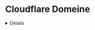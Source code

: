 # Cloudflare Domeine

<details>

{% hint style="success" %}
Leer & oefen AWS-hacking:<img src="/.gitbook/assets/image.png" alt="" data-size="line">[**HackTricks Opleiding AWS Red Team Expert (ARTE)**](https://training.hacktricks.xyz/courses/arte)<img src="/.gitbook/assets/image.png" alt="" data-size="line">\
Leer & oefen GCP-hacking: <img src="/.gitbook/assets/image (2).png" alt="" data-size="line">[**HackTricks Opleiding GCP Red Team Expert (GRTE)**<img src="/.gitbook/assets/image (2).png" alt="" data-size="line">](https://training.hacktricks.xyz/courses/grte)

<details>

<summary>Ondersteun HackTricks</summary>

* Controleer die [**inskrywingsplanne**](https://github.com/sponsors/carlospolop)!
* **Sluit aan by die** 💬 [**Discord-groep**](https://discord.gg/hRep4RUj7f) of die [**telegram-groep**](https://t.me/peass) of **volg** ons op **Twitter** 🐦 [**@hacktricks\_live**](https://twitter.com/hacktricks\_live)**.**
* **Deel hacktruuks deur PR's in te dien by die** [**HackTricks**](https://github.com/carlospolop/hacktricks) en [**HackTricks Cloud**](https://github.com/carlospolop/hacktricks-cloud) github-opslag.

</details>
{% endhint %}

In elke TLD wat in Cloudflare opgestel is, is daar sekere **algemene instellings en dienste** wat opgestel kan word. Op hierdie bladsy gaan ons die **sekuriteitsverwante instellings van elke afdeling analiseer:**

<figure><img src="../../.gitbook/assets/image (101).png" alt=""><figcaption></figcaption></figure>

## Oorsig

* [ ] Kry 'n gevoel van **hoeveel** die dienste van die rekening **gebruik** word
* [ ] Vind ook die **sone-ID** en die **rekening-ID**

## Analitika

* [ ] In **`Sekuriteit`** kyk of daar enige **Tariefbeperking** is

## DNS

* [ ] Kontroleer **interessante** (sensitiewe?) data in DNS **rekords**
* [ ] Kontroleer vir **subdomeine** wat moontlik **sensitiewe inligting** kan bevat gebaseer op die **naam** (soos admin173865324.domin.com)
* [ ] Kontroleer vir webbladsye wat **nie** **geprokseer** is nie
* [ ] Kontroleer vir **geprokseerde webbladsye** wat direk toeganklik kan wees deur CNAME of IP-adres
* [ ] Kontroleer dat **DNSSEC** **geaktiveer** is
* [ ] Kontroleer dat **CNAME Flattening** in **alle CNAMEs gebruik** word
* Dit kan nuttig wees om **subdomeinoorneembaarheidskwesbaarhede** te verberg en laai-tye te verbeter
* [ ] Kontroleer dat die domeine [**nie vatbaar is vir vervalsing**](https://book.hacktricks.xyz/network-services-pentesting/pentesting-smtp#mail-spoofing)

## **E-pos**

TODO

## Spektrum

TODO

## SSL/TLS

### **Oorsig**

* [ ] Die **SSL/TLS-versleuteling** moet **Volledig** of **Volledig (Streng)** wees. Enige ander sal op 'n stadium **teksverkeer** stuur.
* [ ] Die **SSL/TLS-aanbeveler** moet geaktiveer wees

### Randsertifikate

* [ ] **Gebruik altyd HTTPS** moet geaktiveer wees
* [ ] **HTTP Streng Vervoerveiligheid (HSTS)** moet geaktiveer wees
* [ ] **Minimum TLS-weergawe moet 1.2 wees**
* [ ] **TLS 1.3 moet geaktiveer wees**
* [ ] **Outomatiese HTTPS-herleidings** moet geaktiveer wees
* [ ] **Sertifikaattransparantie-monitoring** moet geaktiveer wees

## **Sekuriteit**

* [ ] In die **`WAF`**-afdeling is dit interessant om te kontroleer dat **Vuurwal** en **tariefbeperkingsreëls gebruik word** om misbruik te voorkom.
* Die **`Deurloop`**-aksie sal **Cloudflare-sekuriteit uitskakel**-kenmerke vir 'n versoek. Dit behoort nie gebruik te word nie.
* [ ] In die **`Bladsybeskerming`**-afdeling word aanbeveel om te kontroleer dat dit **geaktiveer** is as enige bladsy gebruik word
* [ ] In die **`API-beskerming`**-afdeling word aanbeveel om te kontroleer dat dit **geaktiveer** is as enige API in Cloudflare blootgestel word
* [ ] In die **`DDoS`**-afdeling word aanbeveel om die **DDoS-beskerming** te aktiveer
* [ ] In die **`Instellings`**-afdeling:
* [ ] Kontroleer dat die **`Sekuriteitsvlak`** **medium** of hoër is
* [ ] Kontroleer dat die **`Uitdagingsdeurloop`** 1 uur op die maksimum is
* [ ] Kontroleer dat die **`Blaaierintegriteitskontrole`** **geaktiveer** is
* [ ] Kontroleer dat die **`Privasiestootpas-ondersteuning`** **geaktiveer** is

### **CloudFlare DDoS-beskerming**

* As jy kan, aktiveer **Bot Fight Mode** of **Super Bot Fight Mode**. As jy 'n API beskerm wat programmaties benader word (vanaf 'n JS-voorkantbladsy byvoorbeeld). Jy mag dalk nie hierdie kan aktiveer sonder daardie toegang te verbreek nie.
* In **WAF**: Jy kan **tariefbeperkings volgens URL-pad** of vir **geregistreerde bots** (Tariefbeperkingsreëls) skep, of toegang blokkeer gebaseer op IP, Koekie, verwysings...). Jy kan dus versoek blokkeer wat nie van 'n webbladsy afkomstig is of 'n koekie het nie.
* As die aanval van 'n **geregistreerde bot** afkomstig is, voeg ten minste 'n tariefbeperking vir bots by.
* As die aanval op 'n **spesifieke pad** is, voeg as voorkomingsmeganisme 'n **tariefbeperking** in hierdie pad by.
* Jy kan ook IP-adresse, IP-reekse, lande of ASNs van die **Gereedskap** in WAF **witlys**.
* Kontroleer of **Bestuurde reëls** ook kan help om kwesbaarheidsexploitasies te voorkom.
* In die **Gereedskap**-afdeling kan jy **spesifieke IP-adresse** en **gebruikeragents** **blokkeer of 'n uitdaging gee**.
* In DDoS kan jy **sekere reëls oorskryf om hulle strenger te maak**.
* **Instellings**: Stel **Sekuriteitsvlak** op **Hoog** en op **Onder Aanval** as jy Onder Aanval is en dat die **Blaaierintegriteitskontrole geaktiveer** is.
* In Cloudflare Domeine -> Analitika -> Sekuriteit -> Kontroleer of **tariefbeperking** geaktiveer is
* In Cloudflare Domeine -> Sekuriteit -> Gebeure -> Kontroleer vir **opgespoorde skadelike Gebeure**

## Toegang

{% content-ref url="cloudflare-zero-trust-network.md" %}
[cloudflare-zero-trust-network.md](cloudflare-zero-trust-network.md)
{% endcontent-ref %}

## Spoed

_Ek kon nie enige opsie wat met sekuriteit verband hou nie, vind nie_

## Kassering

* [ ] In die **`Konfigurasie`**-afdeling oorweeg om die **CSAM-skanderingstool** te aktiveer

## **Werkerroetes**

_Jy behoort reeds_ [_cloudflare werkers_](./#werkers) _gekontroleer te het_

## Reëls

TODO

## Netwerk

* [ ] As **`HTTP/2`** geaktiveer is, moet **`HTTP/2 na Oorsprong`** geaktiveer wees
* [ ] **`HTTP/3 (met QUIC)`** moet geaktiveer wees
* [ ] As die **privasietyd** van jou **gebruikers** belangrik is, maak seker dat **`Uie-roete`** geaktiveer is

## **Verkeer**

TODO

## Aangepaste Bladsye

* [ ] Dit is opsioneel om aangepaste bladsye te konfigureer wanneer 'n fout wat met sekuriteit verband hou, geaktiveer word (soos 'n blokkering, tariefbeperking of ek is onder aanval-modus)
## Apps

TODO

## Skraap Skild

* [ ] Kontroleer of **E-posadres Verduistering** is **geaktiveer**
* [ ] Kontroleer of **Bedienerkant Uitsluitings** is **geaktiveer**

## **Zaraz**

TODO

## **Web3**

TODO

<details>

{% hint style="success" %}
Leer & oefen AWS Hack: <img src="/.gitbook/assets/image.png" alt="" data-size="line">[**HackTricks Opleiding AWS Rooi Span Kenner (ARTE)**](https://training.hacktricks.xyz/courses/arte)<img src="/.gitbook/assets/image.png" alt="" data-size="line">\
Leer & oefen GCP Hack: <img src="/.gitbook/assets/image (2).png" alt="" data-size="line">[**HackTricks Opleiding GCP Rooi Span Kenner (GRTE)**<img src="/.gitbook/assets/image (2).png" alt="" data-size="line">](https://training.hacktricks.xyz/courses/grte)

<details>

<summary>Ondersteun HackTricks</summary>

* Kontroleer die [**inskrywingsplanne**](https://github.com/sponsors/carlospolop)!
* **Sluit aan by die** 💬 [**Discord groep**](https://discord.gg/hRep4RUj7f) of die [**telegram groep**](https://t.me/peass) of **volg** ons op **Twitter** 🐦 [**@hacktricks\_live**](https://twitter.com/hacktricks\_live)**.**
* **Deel hacktruuks deur PRs in te dien by die** [**HackTricks**](https://github.com/carlospolop/hacktricks) en [**HackTricks Cloud**](https://github.com/carlospolop/hacktricks-cloud) github-opslag.

</details>
{% endhint %}
